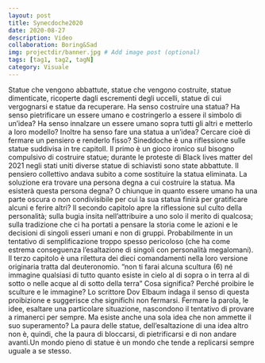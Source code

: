 ```yaml
---
layout: post
title: Synecdoche2020
date: 2020-08-27
description: Video
collaboration: Boring&Sad
img: projectdir/banner.jpg # Add image post (optional)
tags: [tag1, tag2, tagN]
category: Visuale
---
```

Statue che vengono abbattute, statue che vengono costruite, statue dimenticate, ricoperte dagli escrementi degli uccelli, statue di cui vergognarsi e statue da recuperare. Ha senso costruire una statua? Ha senso pietrificare un essere umano e costringerlo a essere il simbolo di un’idea? Ha senso innalzare un essere umano sopra tutti gli altri e metterlo a loro modello? Inoltre ha senso fare una statua a un’idea? Cercare cioè di fermare un pensiero e renderlo fisso? Sineddoche è una riflessione sulle statue suddivisa in tre capitolI. Il primo è un gioco ironico sul bisogno compulsivo di costruire statue; durante le proteste di Black lives matter del 2021 negli stati uniti diverse statue di schiavisti sono state abbattute. Il pensiero collettivo andava subito a come sostituire la statua eliminata. La soluzione era trovare una persona degna a cui costruire la statua. Ma esisterà questa persona degna? O chiunque in quanto essere umano ha una parte oscura o non condivisibile per cui la sua statua finirà per gratificare alcuni e ferire altri? Il secondo capitolo apre la riflessione sul culto della personalità; sulla bugia insita nell’attribuire a uno solo il merito di qualcosa; sulla tradizione che ci ha portati a pensare la storia come le azioni e le decisioni di singoli esseri umani e non di gruppi. Probabilmente in un tentativo di semplificazione troppo spesso pericoloso (che ha come estrema conseguenza l’esaltazione di singoli con personalità megalomani). Il terzo capitolo è una rilettura dei dieci comandamenti nella loro versione originaria tratta dal deuteronomio. “non ti farai alcuna scultura (6) né immagine qualsiasi di tutto quanto esiste in cielo al di sopra o in terra al di sotto o nelle acque al di sotto della terra” Cosa significa? Perché proibire le sculture e le immagine? Lo scrittore Dov Elbaum indaga il senso di questa proibizione e suggerisce che significhi non fermarsi.  Fermare la parola, le idee, esaltare una particolare situazione, nascondono il tentativo di provare a rimanerci per sempre. Ma esiste anche una sola idea che non ammette il suo superamento? La paura delle statue, dell’esaltazione di una idea altro non è, quindi, che la paura di bloccarsi, di pietrificarsi e di non andare avanti.Un mondo pieno di statue è un mondo che tende a replicarsi sempre uguale a se stesso.
